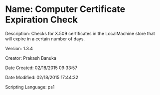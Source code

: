 ﻿# Name: Computer Certificate Expiration Check

Description: Checks for X.509 certificates in the LocalMachine store that will expire in a certain number of days.

Version: 1.3.4

Creator: Prakash Banuka

Date Created: 02/18/2015 09:33:57

Date Modified: 02/18/2015 17:44:32

Scripting Language: ps1

